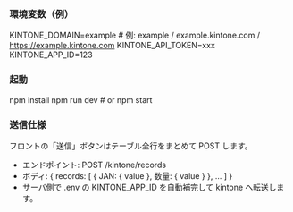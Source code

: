 ### 環境変数（例）
KINTONE_DOMAIN=example           # 例: example / example.kintone.com / https://example.kintone.com
KINTONE_API_TOKEN=xxx
KINTONE_APP_ID=123

### 起動
npm install
npm run dev   # or npm start

### 送信仕様
フロントの「送信」ボタンはテーブル全行をまとめて POST します。
- エンドポイント: POST /kintone/records
- ボディ: { records: [ { JAN: { value }, 数量: { value } }, ... ] }
- サーバ側で .env の KINTONE_APP_ID を自動補完して kintone へ転送します。
